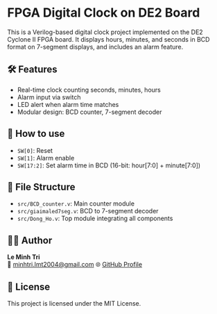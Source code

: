 # FPGA Digital Clock on DE2 Board

This is a Verilog-based digital clock project implemented on the DE2 Cyclone II FPGA board. It displays hours, minutes, and seconds in BCD format on 7-segment displays, and includes an alarm feature.

## 🛠 Features
- Real-time clock counting seconds, minutes, hours
- Alarm input via switch
- LED alert when alarm time matches
- Modular design: BCD counter, 7-segment decoder

## 🔧 How to use
- `SW[0]`: Reset
- `SW[1]`: Alarm enable
- `SW[17:2]`: Set alarm time in BCD (16-bit: hour[7:0] + minute[7:0])

## 📁 File Structure
- `src/BCD_counter.v`: Main counter module
- `src/giaimaled7seg.v`: BCD to 7-segment decoder
- `src/Dong_Ho.v`: Top module integrating all components

## 🧑‍💻 Author

**Le Minh Tri**  
📧 minhtri.lmt2004@gmail.com
🌐 [GitHub Profile](https://github.com/minhtrile2004)

## 📜 License
This project is licensed under the MIT License.
